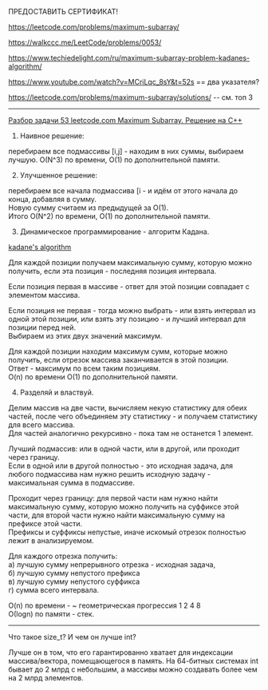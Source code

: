 ПРЕДОСТАВИТЬ СЕРТИФИКАТ!

https://leetcode.com/problems/maximum-subarray/

https://walkccc.me/LeetCode/problems/0053/

https://www.techiedelight.com/ru/maximum-subarray-problem-kadanes-algorithm/

https://www.youtube.com/watch?v=MCriLqc_8sY&t=52s == два указателя?

https://leetcode.com/problems/maximum-subarray/solutions/ -- см. топ 3

____

[Разбор задачи 53 leetcode.com Maximum Subarray. Решение на C++](https://www.youtube.com/watch?v=JGoQK5MUbIY)

1. Наивное решение: 

перебираем все подмассивы [i,j] - находим в них суммы, выбираем лучшую. O(N^3) по времени, O(1) по дополнительной памяти.

2. Улучшенное решение: 

перебираем все начала подмассива [i - и 
идём от этого начала до конца, добавляя в сумму.  
Новую сумму считаем из предыдущей за O(1).  
Итого O(N^2) по времени, O(1) по дополнительной памяти.

3. Динамическое программирование - алгоритм Кадана.

[kadane's algorithm](https://en.wikipedia.org/wiki/Maximum_subarray_problem)

Для каждой позиции получаем максимальную сумму, которую можно получить, если эта позиция - последняя позиция интервала.

Если позиция первая в массиве - ответ для этой позиции совпадает с элементом массива.

Если позиция не первая - тогда можно выбрать - или взять интервал из одной этой позиции, или взять эту позицию - и лучший интервал для позиции перед ней.  
Выбираем из этих двух значений максимум.

Для каждой позиции находим максимум сумм, которые можно получить, если отрезок массива заканчивается в этой позиции.  
Ответ - максимум по всем таким позициям.  
O(n) по времени O(1) по дополнительной памяти.


4. Разделяй и властвуй.

Делим массив на две части, вычисляем некую статистику для обеих частей, после чего объединяем эту статистику - и получаем статистику для всего массива.  
Для частей аналогично рекурсивно - пока там не останется 1 элемент.

Лучший подмассив: или в одной части, или в другой, или проходит через границу.  
Если в одной или в другой полностью - это исходная задача, для любого подмассива нам нужно решить исходную задачу - максимальная сумма в подмассиве.

Проходит через границу: для первой части нам нужно найти максимальную сумму, которую можно получить на суффиксе этой части, для второй части нужно найти максимальную сумму на префиксе этой части.  
Префиксы и суффиксы непустые, иначе искомый отрезок полностью лежит в анализируемом.

Для каждого отрезка получить:  
а) лучшую сумму непрерывного отрезка - исходная задача,  
б) лучшую сумму непустого префикса  
в) лучшую сумму непустого суффикса  
г) сумма всего интервала.  

O(n) по времени - ~ геометрическая прогрессия 1 2 4 8  
О(logn) по памяти - стек.

_______

Что такое size_t? И чем он лучше int?

Лучше он в том, что его гарантированно хватает для индексации массива/вектора, помещающегося в память. На 64-битных системах int бывает до 2 млрд с небольшим, а массивы можно создавать более чем на 2 млрд элементов.

